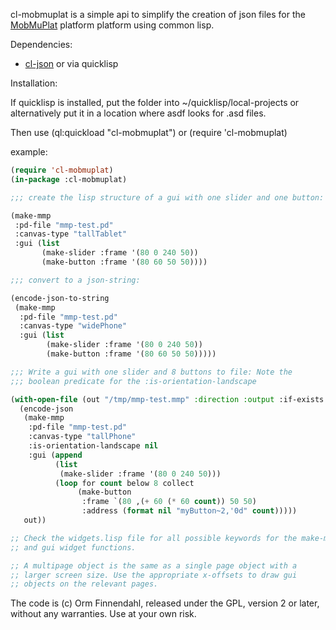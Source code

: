 cl-mobmuplat is a simple api to simplify the creation of json files
for the [MobMuPlat](http://danieliglesia.com/mobmuplat/) platform
platform using common lisp.

Dependencies:

- [cl-json](https://github.com/hankhero/cl-json) or via quicklisp

Installation:

If quicklisp is installed, put the folder into
~/quicklisp/local-projects or alternatively put it in a location where
asdf looks for .asd files.

Then use (ql:quickload "cl-mobmuplat") or (require 'cl-mobmuplat)

example:

```cl
(require 'cl-mobmuplat)
(in-package :cl-mobmuplat)

;;; create the lisp structure of a gui with one slider and one button:

(make-mmp
 :pd-file "mmp-test.pd"
 :canvas-type "tallTablet"
 :gui (list
       (make-slider :frame '(80 0 240 50))
       (make-button :frame '(80 60 50 50))))

;;; convert to a json-string:

(encode-json-to-string
 (make-mmp
  :pd-file "mmp-test.pd"
  :canvas-type "widePhone"
  :gui (list
        (make-slider :frame '(80 0 240 50))      
        (make-button :frame '(80 60 50 50)))))

;;; Write a gui with one slider and 8 buttons to file: Note the
;;; boolean predicate for the :is-orientation-landscape

(with-open-file (out "/tmp/mmp-test.mmp" :direction :output :if-exists :supersede)
  (encode-json
   (make-mmp
    :pd-file "mmp-test.pd"
    :canvas-type "tallPhone"
    :is-orientation-landscape nil
    :gui (append
          (list
           (make-slider :frame '(80 0 240 50)))
          (loop for count below 8 collect
               (make-button
                :frame `(80 ,(+ 60 (* 60 count)) 50 50)
                :address (format nil "myButton~2,'0d" count)))))
   out))

;; Check the widgets.lisp file for all possible keywords for the make-mmp
;; and gui widget functions.

;; A multipage object is the same as a single page object with a
;; larger screen size. Use the appropriate x-offsets to draw gui
;; objects on the relevant pages.
```

The code is (c) Orm Finnendahl, released under the GPL, version 2 or
later, without any warranties. Use at your own risk.